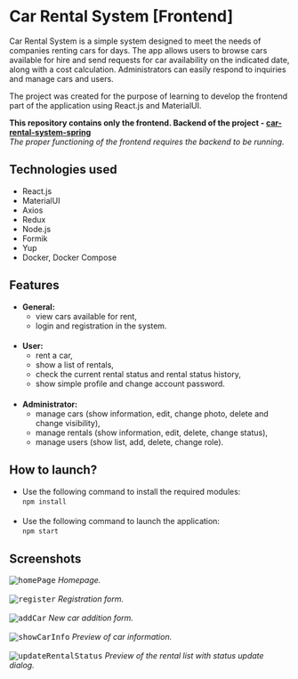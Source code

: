 # Car Rental System [Frontend]
Car Rental System is a simple system designed to meet the needs of companies renting cars for days. The app allows users to browse cars available for hire and send requests for car availability on the indicated date, along with a cost calculation. Administrators can easily respond to inquiries and manage cars and users.

The project was created for the purpose of learning to develop the frontend part of the application using React.js and MaterialUI.

**This repository contains only the frontend. Backend of the project - [car-rental-system-spring](https://github.com/Mr-Victor16/car-rental-system-spring)**  
_The proper functioning of the frontend requires the backend to be running._

## Technologies used
+ React.js
+ MaterialUI
+ Axios
+ Redux
+ Node.js
+ Formik
+ Yup
+ Docker, Docker Compose

## Features
+ **General:**
  + view cars available for rent,
  + login and registration in the system.
####
+ **User:**
  + rent a car,
  + show a list of rentals,
  + check the current rental status and rental status history,
  + show simple profile and change account password.
####
+ **Administrator:**
  + manage cars (show information, edit, change photo, delete and change visibility),
  + manage rentals (show information, edit, delete, change status),
  + manage users (show list, add, delete, change role).

## How to launch?
+ Use the following command to install the required modules:  
`npm install`
####
+ Use the following command to launch the application:  
`npm start`

## Screenshots
<kbd>![homePage](https://github.com/Mr-Victor16/car-rental-system-react/assets/101965882/880a40a4-9b62-400e-a393-8c2f0c25f377)</kbd>
_Homepage._<br /><br />
<kbd>![register](https://github.com/Mr-Victor16/car-rental-system-react/assets/101965882/ede33a1c-dcba-44fb-9529-b34a1dd3efad)</kbd>
_Registration form._<br /><br />
<kbd>![addCar](https://github.com/Mr-Victor16/car-rental-system-react/assets/101965882/75fe3067-19c0-42b7-98ea-8afeabeb54a3)</kbd>
_New car addition form._<br /><br />
<kbd>![showCarInfo](https://github.com/Mr-Victor16/car-rental-system-react/assets/101965882/171378b4-56e9-479b-8598-1ade4cb41ae4)</kbd>
_Preview of car information._<br /><br />
<kbd>![updateRentalStatus](https://github.com/Mr-Victor16/car-rental-system-react/assets/101965882/30af8412-543d-4971-b1e9-160fde0b52ee)</kbd>
_Preview of the rental list with status update dialog._